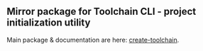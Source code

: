 ## Mirror package for Toolchain CLI - project initialization utility

Main package & documentation are here: [create-toolchain](https://www.npmjs.com/package/create-toolchain).
